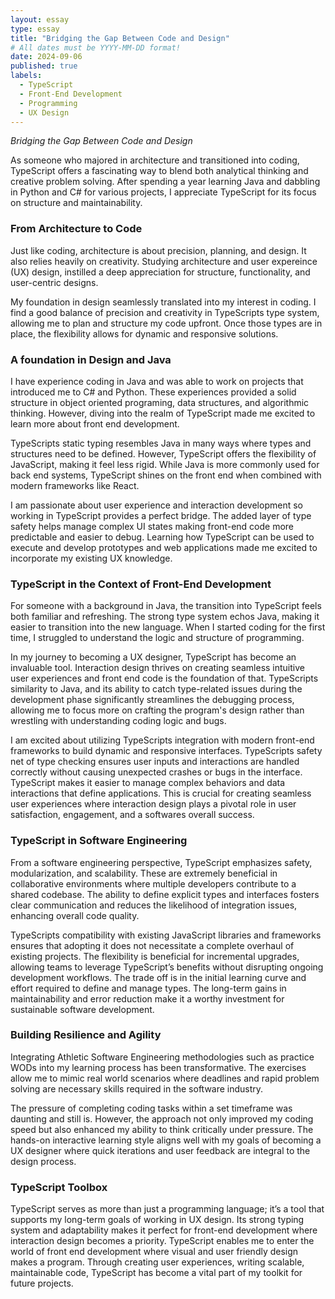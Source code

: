 ```yaml
---
layout: essay
type: essay
title: "Bridging the Gap Between Code and Design"
# All dates must be YYYY-MM-DD format!
date: 2024-09-06
published: true
labels:
  - TypeScript
  - Front-End Development
  - Programming
  - UX Design
---
```


*Bridging the Gap Between Code and Design*

As someone who majored in architecture and transitioned into coding, TypeScript offers a fascinating way to blend both analytical thinking and creative problem solving. After spending a year learning Java and dabbling in Python and C# for various projects, I appreciate TypeScript for its focus on structure and maintainability. 

### From Architecture to Code

Just like coding, architecture is about precision, planning, and design. It also relies heavily on creativity. Studying architecture and user expereince (UX) design, instilled a deep appreciation for structure, functionality, and user-centric designs. 

My foundation in design seamlessly translated into my interest in coding. I find a good balance of precision and creativity in TypeScripts type system, allowing me to plan and structure my code upfront. Once those types are in place, the flexibility allows for dynamic and responsive solutions.

### A foundation in Design and Java

I have experience coding in Java and was able to work on projects that introduced me to C# and Python. These experiences provided a solid structure in object oriented programing, data structures, and algorithmic thinking. However, diving into the realm of TypeScript made me excited to learn more about front end development. 

TypeScripts static typing resembles Java in many ways where types and structures need to be defined. However, TypeScript offers the flexibility of JavaScript, making it feel less rigid. While Java is more commonly used for back end systems, TypeScript shines on the front end when combined with modern frameworks like React. 

I am passionate about user experience and interaction development so working in TypeScript provides a perfect bridge. The added layer of type safety helps manage complex UI states making front-end code more predictable and easier to debug. Learning how TypeScript can be used to execute and develop prototypes and web applications made me excited to incorporate my existing UX knowledge.

### TypeScript in the Context of Front-End Development

For someone with a background in Java, the transition into TypeScript feels both familiar and refreshing. The strong type system echos Java, making it easier to transition into the new language. When I started coding for the first time, I struggled to understand the logic and structure of programming. 

In my journey to becoming a UX designer, TypeScript has become an invaluable tool. Interaction design thrives on creating seamless intuitive user experiences and front end code is the foundation of that. TypeScripts similarity to Java, and its ability to catch type-related issues during the development phase significantly streamlines the debugging process, allowing me to focus more on crafting the program's design rather than wrestling with understanding coding logic and bugs. 

I am excited about utilizing TypeScripts integration with modern front-end frameworks to build dynamic and responsive interfaces. TypeScripts safety net of type checking ensures user inputs and interactions are handled correctly without causing unexpected crashes or bugs in the interface. TypeScript makes it easier to manage complex behaviors and data interactions that define applications. This is crucial for creating seamless user experiences where interaction design plays a pivotal role in user satisfaction, engagement, and a softwares overall success. 

### TypeScript in Software Engineering

From a software engineering perspective, TypeScript emphasizes safety, modularization, and scalability. These are extremely beneficial in collaborative environments where multiple developers contribute to a shared codebase. The ability to define explicit types and interfaces fosters clear communication and reduces the likelihood of integration issues, enhancing overall code quality. 

TypeScripts compatibility with existing JavaScript libraries and frameworks ensures that adopting it does not necessitate a complete overhaul of existing projects. The flexibility is beneficial for incremental upgrades, allowing teams to leverage TypeScript’s benefits without disrupting ongoing development workflows. The trade off is in the initial learning curve and effort required to define and manage types. The long-term gains in maintainability and error reduction make it a worthy investment for sustainable software development. 

### Building Resilience and Agility

Integrating Athletic Software Engineering methodologies such as practice WODs into my learning process has been transformative. The exercises allow me to mimic real world scenarios where deadlines and rapid problem solving are necessary skills required in the software industry. 

The pressure of completing coding tasks within a set timeframe was daunting and still is. However, the approach not only improved my coding speed but also enhanced my ability to think critically under pressure. The hands-on interactive learning style aligns well with my goals of becoming a UX designer where quick iterations and user feedback are integral to the design process. 

### TypeScript Toolbox

TypeScript serves as more than just a programming language; it’s a tool that supports my long-term goals of working in UX design. Its strong typing system and adaptability makes it perfect for front-end development where interaction design becomes a priority. TypeScript enables me to enter the world of front end development where visual and user friendly design makes a program. Through creating user experiences, writing scalable, maintainable code, TypeScript has become a vital part of my toolkit for future projects. 
